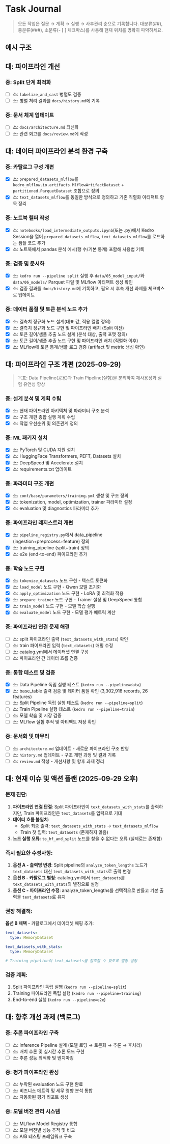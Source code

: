 # Task Journal

> 모든 작업은 질문 → 계획 → 실행 → 사후관리 순으로 기록합니다.
> 대분류(##), 중분류(###), 소분류(- [ ] 체크박스)를 사용해 현재 위치를 명확히 파악하세요.

## 예시 구조

## 대: 파이프라인 개선
### 중: Split 단계 최적화
- [ ] 소: `labelize_and_cast` 병렬도 검증
- [ ] 소: 병렬 처리 결과를 `docs/history.md`에 기록

### 중: 문서 체계 업데이트
- [ ] 소: `docs/architecture.md` 최신화
- [ ] 소: 관련 회고를 `docs/review.md`에 작성

## 대: 데이터 파이프라인 분석 환경 구축
### 중: 카탈로그 구성 개편
- [x] 소: `prepared_datasets_mlflow`를 `kedro_mlflow.io.artifacts.MlflowArtifactDataset` + `partitioned.ParquetDataset` 조합으로 정의
- [x] 소: `text_datasets_mlflow`를 동일한 방식으로 정의하고 기존 직렬화 아티팩트 항목 정리

### 중: 노트북 헬퍼 작성
- [x] 소: `notebooks/load_intermediate_outputs.ipynb`(또는 .py)에서 Kedro Session을 열어 `prepared_datasets_mlflow`, `text_datasets_mlflow`를 로드하는 샘플 코드 추가
- [x] 소: 노트북에서 pandas 분석 예시(행 수/기본 통계) 포함해 사용법 기록

### 중: 검증 및 문서화
- [x] 소: `kedro run --pipeline split` 실행 후 `data/05_model_input/`와 `data/06_models/` Parquet 파일 및 MLflow 아티팩트 생성 확인
- [x] 소: 검증 결과를 `docs/history.md`에 기록하고, 필요 시 후속 개선 과제를 체크박스로 업데이트

### 중: 데이터 품질 및 토큰 분석 노드 추가
- [x] 소: 결측치 정규화 노드 설계(대표 값, 적용 컬럼 정의)
- [x] 소: 결측치 정규화 노드 구현 및 파이프라인 배치 (Split 이전)
- [x] 소: 토큰 길이/샘플 추출 노드 설계 (분석 대상, 출력 포맷 정의)
- [x] 소: 토큰 길이/샘플 추출 노드 구현 및 파이프라인 배치 (직렬화 이후)
- [x] 소: MLflow에 토큰 통계/샘플 로그 검증 (artifact 및 metric 생성 확인)

## 대: 파이프라인 구조 개편 (2025-09-29)
> 목표: Data Pipeline(공용)과 Train Pipeline(실험)을 분리하여 재사용성과 실험 유연성 향상

### 중: 설계 분석 및 계획 수립
- [x] 소: 현재 파이프라인 아키텍처 및 파라미터 구조 분석
- [x] 소: 구조 개편 종합 실행 계획 수립
- [x] 소: 작업 우선순위 및 의존관계 정의

### 중: ML 패키지 설치
- [x] 소: PyTorch 및 CUDA 지원 설치
- [x] 소: HuggingFace Transformers, PEFT, Datasets 설치
- [x] 소: DeepSpeed 및 Accelerate 설치
- [x] 소: requirements.txt 업데이트

### 중: 파라미터 구조 개편
- [x] 소: `conf/base/parameters/training.yml` 생성 및 구조 정의
- [x] 소: tokenization, model, optimization, trainer 파라미터 설정
- [x] 소: evaluation 및 diagnostics 파라미터 추가

### 중: 파이프라인 레지스트리 개편
- [x] 소: `pipeline_registry.py`에서 data_pipeline (ingestion+preprocess+feature) 정의
- [x] 소: training_pipeline (split+train) 정의
- [x] 소: e2e (end-to-end) 파이프라인 추가

### 중: 학습 노드 구현
- [x] 소: `tokenize_datasets` 노드 구현 - 텍스트 토큰화
- [x] 소: `load_model` 노드 구현 - Qwen 모델 초기화
- [x] 소: `apply_optimization` 노드 구현 - LoRA 및 최적화 적용
- [x] 소: `prepare_trainer` 노드 구현 - Trainer 설정 및 DeepSpeed 통합
- [x] 소: `train_model` 노드 구현 - 모델 학습 실행
- [x] 소: `evaluate_model` 노드 구현 - 모델 평가 메트릭 계산

### 중: 파이프라인 연결 문제 해결
- [ ] 소: split 파이프라인 출력 (`text_datasets_with_stats`) 확인
- [ ] 소: train 파이프라인 입력 (`text_datasets`) 매핑 수정
- [ ] 소: catalog.yml에서 데이터셋 연결 구성
- [ ] 소: 파이프라인 간 데이터 흐름 검증

### 중: 통합 테스트 및 검증
- [x] 소: Data Pipeline 독립 실행 테스트 (`kedro run --pipeline=data`)
- [x] 소: base_table 출력 검증 및 데이터 품질 확인 (3,302,918 records, 26 features)
- [ ] 소: Split Pipeline 독립 실행 테스트 (`kedro run --pipeline=split`)
- [ ] 소: Train Pipeline 실행 테스트 (`kedro run --pipeline=train`)
- [ ] 소: 모델 학습 및 저장 검증
- [ ] 소: MLflow 실험 추적 및 아티팩트 저장 확인

### 중: 문서화 및 마무리
- [ ] 소: `architecture.md` 업데이트 - 새로운 파이프라인 구조 반영
- [ ] 소: `history.md` 업데이트 - 구조 개편 과정 및 결과 기록
- [ ] 소: `review.md` 작성 - 개선사항 및 향후 과제 정리

## 대: 현재 이슈 및 액션 플랜 (2025-09-29 오후)

### 문제 진단:
1. **파이프라인 연결 단절**: Split 파이프라인이 `text_datasets_with_stats`를 출력하지만, Train 파이프라인은 `text_datasets`를 입력으로 기대
2. **데이터 흐름 불일치**:
   - Split 최종 출력: `text_datasets_with_stats` → `text_datasets_mlflow`
   - Train 첫 입력: `text_datasets` (존재하지 않음)
3. **노드 실행 오류**: `to_hf_and_split` 노드를 찾을 수 없다는 오류 (실제로는 존재함)

### 즉시 필요한 수정사항:
1. **옵션 A - 출력명 변경**: Split pipeline의 `analyze_token_lengths` 노드가 `text_datasets` 대신 `text_datasets_with_stats`로 출력 변경
2. **옵션 B - 카탈로그 별칭**: catalog.yml에서 `text_datasets`를 `text_datasets_with_stats`의 별칭으로 설정
3. **옵션 C - 파이프라인 수정**: analyze_token_lengths를 선택적으로 만들고 기본 출력을 `text_datasets`로 유지

### 권장 해결책:
**옵션 B 채택** - 카탈로그에서 데이터셋 매핑 추가:
```yaml
text_datasets:
  type: MemoryDataset

text_datasets_with_stats:
  type: MemoryDataset

# Training pipeline이 text_datasets를 참조할 수 있도록 별칭 설정
```

### 검증 계획:
1. Split 파이프라인 독립 실행 (`kedro run --pipeline=split`)
2. Training 파이프라인 독립 실행 (`kedro run --pipeline=training`)
3. End-to-end 실행 (`kedro run --pipeline=e2e`)

## 대: 향후 개선 과제 (백로그)
### 중: 추론 파이프라인 구축
- [ ] 소: Inference Pipeline 설계 (모델 로딩 → 토큰화 → 추론 → 후처리)
- [ ] 소: 배치 추론 및 실시간 추론 모드 구현
- [ ] 소: 추론 성능 최적화 및 벤치마킹

### 중: 평가 파이프라인 완성
- [ ] 소: 누락된 evaluation 노드 구현 완료
- [ ] 소: 비즈니스 메트릭 및 세무 영향 분석 통합
- [ ] 소: 자동화된 평가 리포트 생성

### 중: 모델 버전 관리 시스템
- [ ] 소: MLflow Model Registry 통합
- [ ] 소: 모델 버전별 성능 추적 및 비교
- [ ] 소: A/B 테스팅 프레임워크 구축
